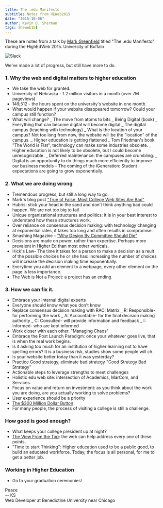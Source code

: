 ```yaml
---
title: The .edu Manifesto
subtitle: Notes from HEWeb2015
date: "2015-10-06"
author: Kevin D. Sherman
tags: [heweb15]
---
```


These are notes from a talk by [Mark Greenfield](https://twitter.com/markgr) titled "The .edu Manifesto" during the HighEdWeb 2015. University of Buffalo

![Slack](https://s3-us-west-2.amazonaws.com/assets.kshermphoto.com/images/2015/heweb2015-edumanifesto.JPG)

We've made a lot of progress, but still have more to do.

### 1. Why the web and digital matters to higher education

* We take the web for granted.
* University of Nebraska - 1.2 million visitors in a month (over 7M pageviews)
* 149,512 - the hours spent on the university's website in one month.
* What would happen if your website disappeared tomorrow? Could your campus still function?
* What will change? _ The move from atoms to bits _ Being Digital (book) _ Everything that can become digital will become digital _ The digital campus (teaching with technology) _ What is the location of your campus? Not too long from now, the website will be the "location" of the campus. _ Higher education is getting flattened _ Tom Friedman's book "The World is Flat"; technology can make some industries obsolete. _ Higher education is not likely to be obsolete, but I could become unrecognizable. _ Deferred maintenance: the campuses are crumbling. _ Digital is an opportunity to do things much more efficiently to improve our business models - The coming of the iGeneration: Student expectations are going to grow exponentially.

### 2. What we are doing wrong

* Tremendous progress, but still a long way to go.
* Mark's blog post ["True of False: Most College Web Sites Are Bad"](http://www.markgr.com/most-college-web-sites-are-bad/)
* Hubris: stick your head in the sand and don't think anything bad could happen. We are not too big to fail
* Unique organizational structures and politics: it is in your best interest to understand how these structures work.
* Over reliance on consensus decision making: with technology changing at exponential rates, it takes too long and often results in compromise.
* Smashing Magazine - ["Why Design By Committee Should Die"](http://www.smashingmagazine.com/2010/06/why-design-by-commitee-should-die/)
* Decisions are made on power, rather than expertise. Perhaps more prevalent in Higher Ed than most other verticals.
* Hick's Law- The time it takes for a person to make a decision as a reult of the possible choices he or she has: increasing the number of choices will increase the decision making time exponentially.
* Everytime you add an element to a webpage, every other element on the page is less importance.
* The Web is Not a Project: a project has an ending.

### 3. How we can fix it.

* Embrace your internal digital experts
* Everyone should know what you don't know
* Replace consensus decision making with RACI Matrix _ R: Responsible- for performing the work _ A: Accountable- for the final decision making authority _ C: Consulted- will provide information and feedback _ I: Informed- who are kept informed
* Work closer with each other. "Managing Chaos"
* Embrace the Post Launch Paradigm: once your whatever goes live, that is when the real work begins.
* Is it asking too much for an institution of higher learning not to have spelling errors? It is a business risk, studies show some people will ch
* Is your website better today than it was yesterday?
* Practice Good strategy, eliminate bad strategy "Good Strategy Bad Strategy"
* Actionable steps to leverage strengths to meet challenges
* Holistic edu web site: intersection of Academics, MarCom, and Services.
* Focus on value and return on investment: as you think about the work you are doing, are you actually working to solve problems?
* User experience should be a priority
* [The $300 Million Dollar Button](https://www.uie.com/articles/three_hund_million_button)
* For many people, the process of visiting a college is still a challenge.

### How good is good enough?

* What keeps your college president up at night?
* [The View From the Top](http://www.maguireassoc.com/wp-content/uploads/2015/08/2015-PresidentsReport_Chron-Maguire-2.pdf): the web can help address every one of these points.
* "Time to start Thinking": Higher education used to be a public good, to build an educated workforce. Today, the focus is all personal, for me to get a better job.

### Working in Higher Education

* Go to your graduation ceremonies!

Peace<br>-- KS<br>Web Developer at Benedictine University near Chicago
